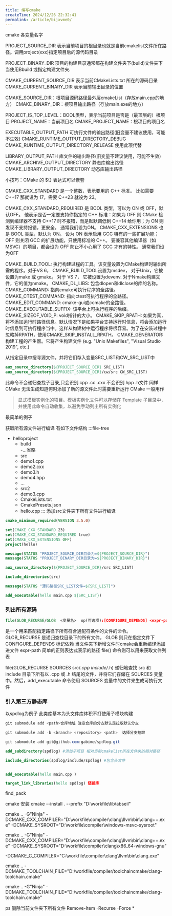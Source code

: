 ```yaml
---
title: 编写cmake
createTime: 2024/12/26 22:32:41
permalink: /article/bijxvme0/
---
```



cmake 各变量名字

PROJECT_SOURCE_DIR 表示当前项目的根目录也就是当前cmakelist文件所在路径。调用project(xxx)指定项目后的源代码目录

PROJECT_BINARY_DIR  项目的构建目录通常都在构建文件夹下(build)文件夹下 当使用Bbuild 或指定构建文件夹.

CMAKE_CURRENT_SOURCE_DIR 表示当前CMakeLists.txt 所在的源码目录
CMAKE_CURRENT_BINARY_DIR 表示当前输出目录的位置

CMAKE_SOURCE_DIR：根项目源码路径最外层cmakeList（存放main.cpp的地方）
CMAKE_BINARY_DIR：根项目输出路径（存放main.exe的地方）

PROJECT_IS_TOP_LEVEL：BOOL类型，表示当前项目是否是（最顶层的）根项目
PROJECT_NAME：当前项目名
CMAKE_PROJECT_NAME：根项目的项目名

EXECUTABLE_OUTPUT_PATH 可执行文件的输出路径(旧变量不建议使用，可能不生效)
CMAKE_RUNTIME_OUTPUT_DIRECTORY_DEBUG
CMAKE_RUNTIME_OUTPUT_DIRECTORY_RELEASE
使用此项代替

LIBRARY_OUTPUT_PATH 库文件的输出路径(旧变量不建议使用，可能不生效)
CMAKE_ARCHIVE_OUTPUT_DIRECTORY 静态库输出路径
CMAKE_LIBRARY_OUTPUT_DIRECTORY 动态库输出路径

小技巧：CMake 的 ${} 表达式可以嵌套

CMAKE_CXX_STANDARD 是一个整数，表示要用的 C++ 标准。
比如需要 C++17 那就设为 17，需要 C++23 就设为 23。

CMAKE_CXX_STANDARD_REQUIRED 是 BOOL 类型，可以为 ON 或 OFF，默认OFF。
他表示是否一定要支持你指定的 C++ 标准：如果为 OFF 则 CMake 检测到编译器不支持 C++17 时不报错，而是默默调低到 C++14 给你用；为 ON 则发现不支持报错，更安全。
通常我们设为ON。
CMAKE_CXX_EXTENSIONS 也是 BOOL 类型，默认为 ON。
设为 ON 表示启用 GCC 特有的一些扩展功能；OFF 则关闭 GCC 的扩展功能，只使用标准的 C++。
要兼容其他编译器（如 MSVC）的项目，都会设为 OFF 防止不小心用了 GCC 才有的特性。
通常我们设为OFF

CMAKE_BUILD_TOOL: 执行构建过程的工具。该变量设置为CMake构建时输出所需的程序。对于VS 6， CMAKE_BUILD_TOOL设置为msdev， 对于Unix，它被设置为make 或 gmake。 对于 VS 7， 它被设置为devenv. 对于Nmake构建文件，它的值为nmake。
CMAKE_DL_LIBS: 包含dlopen和dlclose的库的名称。
CMAKE_COMMAND: 指向cmake可执行程序的全路径。
CMAKE_CTEST_COMMAND: 指向ctest可执行程序的全路径。
CMAKE_EDIT_COMMAND: cmake-gui或ccmake的全路径。
CMAKE_EXECUTABLE_SUFFIX: 该平台上可执行程序的后缀。
CMAKE_SIZEOF_VOID_P: void指针的大小。
CMAKE_SKIP_RPATH: 如果为真，将不添加运行时路径信息。默认情况下是如果平台支持运行时信息，将会添加运行时信息到可执行程序当中。这样从构建树中运行程序将很容易。为了在安装过程中忽略掉RPATH，使用CMAKE_SKIP_INSTALL_RPATH。
CMAKE_GENERATOR: 构建工程的产生器。它将产生构建文件 (e.g. "Unix Makefiles", "Visual Studio 2019", etc.)



从指定目录中搜寻源文件，并将它们存入变量SRC_LIST和CW_SRC_LIST中
```cmake
aux_source_directory(${PROJECT_SOURCE_DIR} SRC_LIST)
aux_source_directory(${PROJECT_SOURCE_DIR}/cw/src CW_SRC_LIST)
```
此命令不会递归查找子目录,只会识别.cpp .cc .cxx 不会识别.hpp .h文件 同样CMake 无法生成知道何时添加了新的源文件此时需要重新运行 CMake
一般用作
> 显式模板实例化的项目。模板实例化文件可以存储在 Template 子目录中，并使用此命令自动收集，以避免手动列出所有实例化 

最简单的例子

获取所有源文件进行编译
有如下文件结构
:::file-tree

- helloproject      
  - build    
   -...省略
  - src
   - demo1.cpp
   - demo2.cxx
   - demo3.h
   - demo4.hpp
   - ...
   - src2
    - demo3.cpp  
  - CmakeLists.txt
  - CmakePresets.json
  - hello.cpp
:::
添加src文件夹下所有文件进行编译

```cmake
cmake_minimum_required(VERSION 3.5.0)

set(CMAKE_CXX_STANDARD 23)
set(CMAKE_CXX_STANDARD_REQUIRED true)
set(CMAKE_CXX_EXTENSIONS OFF)
project(hello)

message(STATUS "PROJECT_SOURCE_DIR目录为=${PROJECT_SOURCE_DIR}")
message(STATUS "PROJECT_BINARY_DIR目录为=${PROJECT_BINARY_DIR}")

aux_source_directory(${PROJECT_SOURCE_DIR}/src SRC_LIST)

include_directories(src)

message(STATUS "源码路径SRC_LIST文件=${SRC_LIST}")

add_executable(hello main.cpp ${SRC_LIST})
```

### 列出所有源码 
```cmake
file(GLOB_RECURSE/GLOB  <变量名>  op(可选项):[CONFIGURE_DEPENDS] <expr-path>) 
```
 是一个用来匹配指定路径下所有符合通配符条件的文件的命令。
GLOB_RECURSE 是递归查找目录下的所有文件，
GLOB 则只在指定文件下
CONFIGURE_DEPENDS 标记依赖 当文件夹下新增文件时cmake会重新编译添加进文件
expr-path 简单的正则表达式表示的路径
file() 命令则可以用来获取文件列表

file(GLOB_RECURSE SOURCES src/*.cpp include/*.h)
递归地查找 src 和 include 目录下所有以 .cpp 或 .h 结尾的文件，并将它们存储在 SOURCES 变量中。然后，add_executable 命令使用 SOURCES 变量中的文件来生成可执行文件

### 引入第三方静态库
以spdlog为例子
此类库基本为头文件库体积不打使用子模块构建
```powershell
git submodule add <path>仓库地址 注意仓库的分支默认是拉取默认分支

git submodule add -b <branch> <repository> <path>  选择分支拉取

git submodule add git@github.com:gabime/spdlog.git
```

```cmake
add_subdirectory(spdlog) #添加子项目 相对当前cmakelist所在文件夹的相对路径

include_directories(spdlog/include/spdlog) #包含头文件


add_executable(hello main.cpp )

target_link_libraries(hello spdlog) 链接库
```

find_pack


cmake 安装  cmake --install . --prefix "D:\workfile\lib\abseil"

cmake .. -G"Ninja" -DCMAKE_CXX_COMPILER="D:\\workfile\\compiler\\clang\\llvm\\bin\\clang++.exe" -DCMAKE_SYSROOT="D:\\workfile\\compiler\\windows-msvc-sysroot" 


cmake .. -G"Ninja" -DCMAKE_CXX_COMPILER="D:\\workfile\\compiler\\clang\\llvm\\bin\\clang++.exe" -DCMAKE_SYSROOT="D:\\workfile\\compiler\\clang\\x86_64-windows-gnu" 



 -DCMAKE_C_COMPILER="C:\\workfile\\compiler\\clang\\llvm\\bin\\clang.exe" 

 cmake .. -DCMAKE_TOOLCHAIN_FILE="D:/workfile/compiler/toolchaincmake/clang-toolchain.cmake"


cmake .. -G"Ninja" -DCMAKE_TOOLCHAIN_FILE="D:/workfile/compiler/toolchaincmake/clang-toolchain.cmake"

ps 删除当前文件夹下所有文件
 Remove-Item -Recurse -Force *







